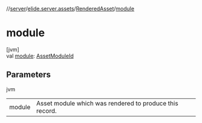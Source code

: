 //[server](../../../index.md)/[elide.server.assets](../index.md)/[RenderedAsset](index.md)/[module](module.md)

# module

[jvm]\
val [module](module.md): [AssetModuleId](../../elide.server/index.md#-803173189%2FClasslikes%2F-1343588467)

## Parameters

jvm

| | |
|---|---|
| module | Asset module which was rendered to produce this record. |
